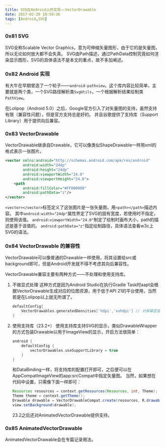 ```yaml
---
title: SVG在Android上的实现——VectorDrawable
date: 2017-02-20 18:59:36
tags: [Android,SVG]
---
```


### 0x81 SVG

SVG全称Scalable Vector Graphics，意为可伸缩矢量图形，由于它的是矢量图，所以无论如何放大都不会失真。
SVG由Path描述，通过PathData控制究竟如何渲染显示图形，SVG的具体语法不是本文的重点，故不多加阐述。

### 0x82 Android 实现

有大牛在早期曾造了一个轮子——`android-pathview`，这个库内容比较简单，主要就是两个类，一个SVG路径解析类`SvgUtils`，一个根据解析结果绘制类`PathView`。

在Lolipop（Android 5.0）之后，Google官方引入了对矢量图的支持，虽然支持有限（兼容性问题），但是官方支持总是好的。
并且谷歌提供了支持库（Support Library）用于提供向后兼容。

### 0x83 VectorDrawable

VectorDrawable继承自Drawable，它可以像类似ShapeDrawable一样用xml的格式表示一张图片。

```XML
<vector xmlns:android="http://schemas.android.com/apk/res/android"
        android:width="24dp"
        android:height="24dp"
        android:viewportWidth="24.0"
        android:viewportHeight="24.0">
    <path
        android:fillColor="#FF000000"
        android:pathData="z"/>
</vector>
```

`<vector></vector>`标签定义了这张图片是一张矢量图，用`<path></path>`描述内容。
其中`android:width="24dp"`属性界定了SVG的固有宽度，若使用时不指定，则使用该值。
`android:viewportWidth="24.0"`制定了绘制时画布大小，path的描述是基于该值的。
`android:pathData="z"`指定绘制路径，具体语法查看w3c上SVG的语法。

### 0x84 VectorDrawable 的兼容性

VectorDrawable可以像普通的Drawable一样使用，将其设置给src或background即可，但是Android开发就不得不考虑其向后兼容性。

VectorDrawable兼容主要有两种方式——不处理和使用支持库。

1. 不做显式处理
    这种方式是因为Android Studio在执行Gradle Task时aapt会根据VectorDrawable生成对应的位图资源，用于低于API 21的平台使用，当然若是在Lolipop以上就无所谓了。
    ```Groovy
    defaultConfig{
        VectorDrawables.generatedDensities['hdpi','xxhdpi'] // 对屏幕密度为1.5和3的设备生成对应的位图资源
    }
    ```

1. 使用支持库（23.2+）
    使用支持库支持SVG的显示，类似DrawableWrapper的方式包装Drawable以用于ImageView的显示，开启方法很简单：
    ```Groovy
    android {
        defaultConfig {
            vectorDrawables.useSupportLibrary = true
        }
    }
    ```
    和DataBinding一样，将支持库的配置打开即可，之后便可以在AppCompatImageView的app:srcCompat中指定矢量图。
    当然，如果想在代码中设置，只需像下面一样即可：
    ```Java
    Resources resources = context.getResources(Resources, int, Theme);
    Theme theme = context.getTheme();
    Drawable drawable = VectorDrawableCompat.create(resources, R.drawable.vector_drawable, theme);
    view.setBackground(drawable);
    ```
    23.2之后还对AnimatedVectorDrawable提供支持。

### 0x85 AnimatedVectorDrawable

AnimatedVectorDrawable会在专篇记录用法。